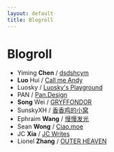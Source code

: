 ```yaml
---
layout: default
title: Blogroll
---
```


# Blogroll

- Yiming **Chen** / [dsdshcym](https://dsdshcym.github.io/)
- **Luo** Hui / [Call me Andy](https://luohui8891.github.io/)
- Luosky / [Luosky's Playground](https://luosky.com/)
- PAN / [Pan.Design](http://pan.design)
- **Song** Wei / [GRYFFONDOR](https://talkwithkeyboard.github.io/)
- SunskyXH / [香香鸡的小窝](https://sunskyxh.github.io/)
- Ephraim **Wang** / [慢慢发光](http://ephraim.wang/)
- Sean **Wong** / [Ciao.moe](https://blog.ciao.moe/)
- JC **Xia** / [JC Writes](https://jcxia.com/)
- Lionel **Zhang** / [OUTER HEAVEN](http://www.lionelzhang.me/)
